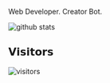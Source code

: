 Web Developer. Creator Bot.

![github stats](https://github-readme-stats.vercel.app/api?username=nizariyf&show_icons=true)

## 𝗩𝗶𝘀𝗶𝘁𝗼𝗿𝘀

![visitors](https://visitor-badge.glitch.me/badge?page_id=nizariyf)
